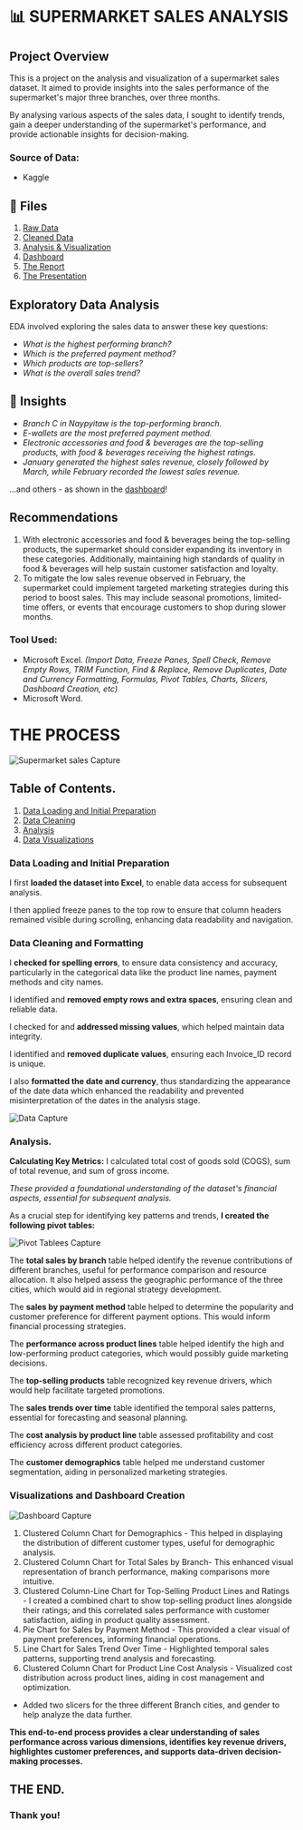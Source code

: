 # 📊 SUPERMARKET SALES ANALYSIS
## Project Overview
This is a project on the analysis and visualization of a supermarket sales dataset.
It aimed to provide insights into the sales performance of the supermarket's major three branches, over three months.

By analysing various aspects of the sales data, I sought to identify trends, gain a deeper understanding of the supermarket's performance, and provide actionable insights for decision-making.

### Source of Data:
- Kaggle

## 📂 Files
1. [Raw Data](https://github.com/patriciavalentine/SUPERMARKET-SALES-ANALYSIS/blob/main/Supermarket%20Sales%20Dataset.xlsx)
2. [Cleaned Data](https://github.com/patriciavalentine/SUPERMARKET-SALES-ANALYSIS/blob/main/Supermarket%20Sales%20Dataset%20-%20Cleaned.xlsx)
3. [Analysis & Visualization](https://github.com/patriciavalentine/SUPERMARKET-SALES-ANALYSIS/blob/main/Supermarket%20Sales%20-%20EXCEL%20PROJECT.xlsx)
4. [Dashboard](https://github.com/patriciavalentine/SUPERMARKET-SALES-ANALYSIS/blob/main/Dashboard%20Capture.PNG)
5. [The Report](https://github.com/patriciavalentine/SUPERMARKET-SALES-ANALYSIS/blob/main/SUPERMARKET%20SALES%20ANALYSIS%20REPORT.pdf)
6. [The Presentation](https://github.com/patriciavalentine/SUPERMARKET-SALES-ANALYSIS/blob/main/Supermarket%20Sales%20Analysis%20Report%20Presentation.pdf)

## Exploratory Data Analysis
EDA involved exploring the sales data to answer these key questions:
- *What is the highest performing branch?*
- *Which is the preferred payment method?*
- *Which products are top-sellers?*
- *What is the overall sales trend?*

## 📑 Insights
- *Branch C in Naypyitaw is the top-performing branch.*
- *E-wallets are the most preferred payment method.*
- *Electronic accessories and food & beverages are the top-selling products, with food & beverages receiving the highest ratings.*
- *January generated the highest sales revenue, closely followed by March, while February recorded the lowest sales revenue.*

...and others - as shown in the [dashboard](https://github.com/patriciavalentine/SUPERMARKET-SALES-ANALYSIS/blob/main/Dashboard%20Capture.PNG)!

## Recommendations
1. With electronic accessories and food & beverages being the top-selling products, the supermarket should consider expanding its inventory in these categories. Additionally, maintaining high standards of quality in food & beverages will help sustain customer satisfaction and loyalty.
2. To mitigate the low sales revenue observed in February, the supermarket could implement targeted marketing strategies during this period to boost sales. This may include seasonal promotions, limited-time offers, or events that encourage customers to shop during slower months.

### Tool Used:
- Microsoft Excel.
*(Import Data, Freeze Panes, Spell Check, Remove Empty Rows, TRIM Function, Find & Replace, Remove Duplicates, Date and Currency Formatting, Formulas, Pivot Tables, Charts, Slicers, Dashboard Creation, etc)*
- Microsoft Word.

# THE PROCESS

![Supermarket sales Capture](https://github.com/user-attachments/assets/23b6c855-eb31-4aa2-b982-55c70300caec)

## Table of Contents.
1. [Data Loading and Initial Preparation](#data-loading-and-initial-preparation)
2. [Data Cleaning](#data-cleaning-and-formatting)
3. [Analysis](#analysis)
4. [Data Visualizations](#visualizations-and-dashboard-creation)

### Data Loading and Initial Preparation
I first **loaded the dataset into Excel**, to enable data access for subsequent analysis.

I then applied freeze panes to the top row to ensure that column headers remained visible during scrolling, enhancing data readability and navigation.

### Data Cleaning and Formatting
I **checked for spelling errors**, to ensure data consistency and accuracy, particularly in the categorical data like the product line names, payment methods and city names.

I identified and **removed empty rows and extra spaces**, ensuring clean and reliable data.

I checked for and **addressed missing values**, which helped maintain data integrity.

I identified and **removed duplicate values**, ensuring each Invoice_ID record is unique.

I also **formatted the date and currency**, thus standardizing the appearance of the date data which enhanced the readability and prevented misinterpretation of the dates in the analysis stage.

![Data Capture](https://github.com/user-attachments/assets/62a0c348-f3ff-45a1-ae1b-fcf641dfc8da)


### Analysis.
**Calculating Key Metrics:**
I calculated total cost of goods sold (COGS), sum of total revenue, and sum of gross income.

*These provided a foundational understanding of the dataset's financial aspects, essential for subsequent analysis.*

As a crucial step for identifying key patterns and trends, **I created the following pivot tables:**

![Pivot Tablees Capture](https://github.com/user-attachments/assets/6eeb308c-ff25-4a23-867c-930ab051a238)

The **total sales by branch** table helped identify the revenue contributions of different branches, useful for performance comparison and resource allocation. It also helped assess the geographic performance of the three cities, which would aid in regional strategy development.

The **sales by payment method** table helped to determine the popularity and customer preference for different payment options. This would inform financial processing strategies.

The **performance across product lines** table helped identify the high and low-performing product categories, which would possibly guide marketing decisions.

The **top-selling products** table recognized key revenue drivers, which would help facilitate targeted promotions.

The **sales trends over time** table identified the temporal sales patterns, essential for forecasting and seasonal planning.

The **cost analysis by product line** table assessed profitability and cost efficiency across different product categories.

The **customer demographics** table helped me understand customer segmentation, aiding in personalized marketing strategies.

### Visualizations and Dashboard Creation

![Dashboard Capture](https://github.com/user-attachments/assets/4a35f9a5-0cee-429b-acff-1d271c6cf7fc)

1. Clustered Column Chart for Demographics - This helped in displaying the distribution of different customer types, useful for demographic analysis.
2. Clustered Column Chart for Total Sales by Branch- This enhanced visual representation of branch performance, making comparisons more intuitive.
3. Clustered Column-Line Chart for Top-Selling Product Lines and Ratings - I created a combined chart to show top-selling product lines alongside their ratings; and this correlated sales performance with customer satisfaction, aiding in product quality assessment.
4. Pie Chart for Sales by Payment Method - This provided a clear visual of payment preferences, informing financial operations.
5. Line Chart for Sales Trend Over Time - Highlighted temporal sales patterns, supporting trend analysis and forecasting.
6. Clustered Column Chart for Product Line Cost Analysis - Visualized cost distribution across product lines, aiding in cost management and optimization.
- Added two slicers for the three different Branch cities, and gender to help analyze the data further. 


**This end-to-end process provides a clear understanding of sales performance across various dimensions, identifies key revenue drivers, highlightes customer preferences, and supports data-driven decision-making processes.**

## THE END.
### Thank you!
